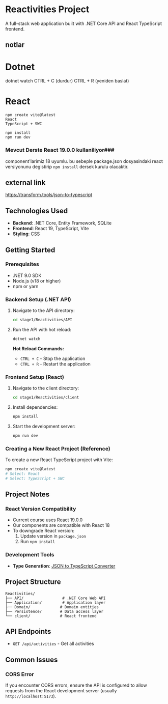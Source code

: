 # Reactivities Project

A full-stack web application built with .NET Core API and React TypeScript frontend.

## notlar

# Dotnet

dotnet watch
    CTRL + C (durdur)
    CTRL + R (yeniden baslat)

# React

```
npm create vite@latest
React
TypeScript + SWC
```

```
npm install
npm run dev
```

### Mevcut Derste React 19.0.0 kullaniliyor###
component'larimiz 18 uyumlu. bu sebeple 
package.json dosyasindaki react versiyonunu degistirip
`npm install` dersek kurulu olacaktir.

## external link

https://transform.tools/json-to-typescript


## Technologies Used

- **Backend**: .NET Core, Entity Framework, SQLite
- **Frontend**: React 19, TypeScript, Vite
- **Styling**: CSS

## Getting Started

### Prerequisites

- .NET 9.0 SDK
- Node.js (v18 or higher)
- npm or yarn

### Backend Setup (.NET API)

1. Navigate to the API directory:
   ```bash
   cd stage1/Reactivities/API
   ```

2. Run the API with hot reload:
   ```bash
   dotnet watch
   ```

   **Hot Reload Commands:**
   - `CTRL + C` - Stop the application
   - `CTRL + R` - Restart the application

### Frontend Setup (React)

1. Navigate to the client directory:
   ```bash
   cd stage1/Reactivities/client
   ```

2. Install dependencies:
   ```bash
   npm install
   ```

3. Start the development server:
   ```bash
   npm run dev
   ```

### Creating a New React Project (Reference)

To create a new React TypeScript project with Vite:

```bash
npm create vite@latest
# Select: React
# Select: TypeScript + SWC
```

## Project Notes

### React Version Compatibility

- Current course uses React 19.0.0
- Our components are compatible with React 18
- To downgrade React version:
  1. Update version in `package.json`
  2. Run `npm install`

### Development Tools

- **Type Generation**: [JSON to TypeScript Converter](https://transform.tools/json-to-typescript)

## Project Structure

```
Reactivities/
├── API/                 # .NET Core Web API
├── Application/         # Application layer
├── Domain/             # Domain entities
├── Persistence/        # Data access layer
└── client/             # React frontend
```

## API Endpoints

- `GET /api/activities` - Get all activities

## Common Issues

### CORS Error
If you encounter CORS errors, ensure the API is configured to allow requests from the React development server (usually `http://localhost:5173`).
